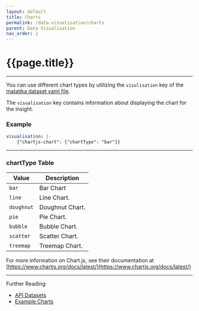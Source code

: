 ```yaml
---
layout: default
title: Charts
permalink: /data-visualisation/charts
parent: Data Visualisation
nav_order: 2
---
```


# {{page.title}}

---

You can use different chart types by utilizing the `visulisation` key of the [matatika dataset yaml file](../cli/dataset-yaml).

The `visualisation` key contains information about displaying the chart for the insight.

### Example

```yaml
visualisation: |-
    {"chartjs-chart": {"chartType": "bar"}}
```

---

### chartType Table

Value | Description
----- | -----------
`bar` | Bar Chart
`line` | Line Chart.
`doughnut` | Doughnut Chart.
`pie` | Pie Chart.
`bubble` | Bubble Chart.
`scatter` | Scatter Chart.
`treemap` | Treemap Chart.

For more information on Chart.js, see their documentation at [https://www.chartjs.org/docs/latest/](https://www.chartjs.org/docs/latest/)

---

Further Reading: 

- [API Datasets](../api/resources/datasets)
- [Example Charts](examples)